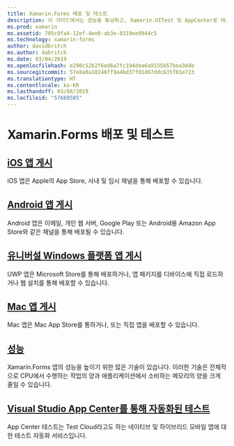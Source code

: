 ```yaml
---
title: Xamarin.Forms 배포 및 테스트
description: 이 가이드에서는 성능을 튜닝하고, Xamarin.UITest 및 AppCenter로 테스트를 자동화하여 Xamarin.Forms 애플리케이션을 안정화하는 방법을 검사합니다.
ms.prod: xamarin
ms.assetid: 705c9fa4-12ef-4ee0-ab3e-8319ee9944c5
ms.technology: xamarin-forms
author: davidbritch
ms.author: dabritch
ms.date: 03/04/2019
ms.openlocfilehash: e290c52b2f6ed6a7fc194dea6a9155b57bea3d4b
ms.sourcegitcommit: 57e8a0a10246ff9a4bd37f01d67ddc635f81e723
ms.translationtype: HT
ms.contentlocale: ko-KR
ms.lasthandoff: 03/08/2019
ms.locfileid: "57669585"
---
```

# <a name="xamarinforms-deployment-and-testing"></a>Xamarin.Forms 배포 및 테스트

## <a name="publishing-ios-appsiosdeploy-testapp-distributionindexmd"></a>[iOS 앱 게시](~/ios/deploy-test/app-distribution/index.md)

iOS 앱은 Apple의 App Store, 사내 및 임시 채널을 통해 배포할 수 있습니다.

## <a name="publishing-android-appsandroiddeploy-testpublishingindexmd"></a>[Android 앱 게시](~/android/deploy-test/publishing/index.md)

Android 앱은 이메일, 개인 웹 서버, Google Play 또는 Android용 Amazon App Store와 같은 채널을 통해 배포될 수 있습니다.

## <a name="publishing-universal-windows-platform-appswindowsuwppackaging"></a>[유니버설 Windows 플랫폼 앱 게시](/windows/uwp/packaging/)

UWP 앱은 Microsoft Store를 통해 배포하거나, 앱 패키지를 디바이스에 직접 로드하거나 웹 설치를 통해 배포할 수 있습니다.

## <a name="publishing-mac-appsmacdeploy-testpublishing-to-the-app-storeindexmd"></a>[Mac 앱 게시](~/mac/deploy-test/publishing-to-the-app-store/index.md)

Mac 앱은 Mac App Store를 통하거나, 또는 직접 앱을 배포할 수 있습니다.

## <a name="performanceperformancemd"></a>[성능](performance.md)

Xamarin.Forms 앱의 성능을 높이기 위한 많은 기술이 있습니다. 이러한 기술은 전체적으로 CPU에서 수행하는 작업의 양과 애플리케이션에서 소비하는 메모리의 양을 크게 줄일 수 있습니다.

## <a name="automated-testing-with-visual-studio-app-centerappcentertest-cloud"></a>[Visual Studio App Center를 통해 자동화된 테스트](/appcenter/test-cloud/)

App Center 테스트는 Test Cloud라고도 하는 네이티브 및 하이브리드 모바일 앱에 대한 테스트 자동화 서비스입니다.
